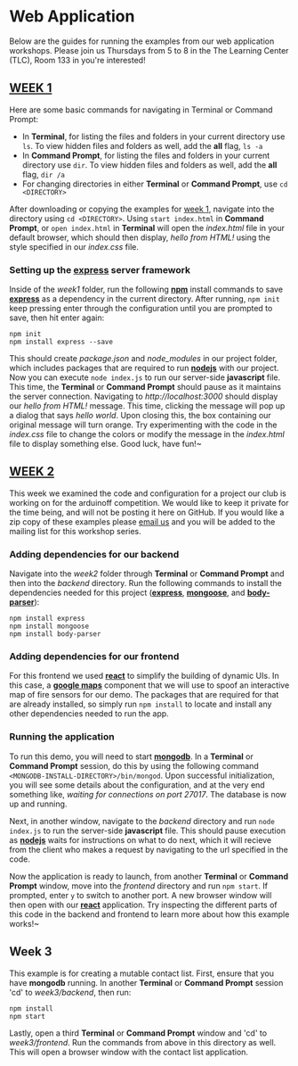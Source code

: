 # Web Application
Below are the guides for running the examples from our web application workshops.
Please join us Thursdays from 5 to 8 in the The Learning Center (TLC), Room 133 in you're interested!

## [WEEK 1](https://github.com/cocacmclub/web_app/tree/master/week1)
Here are some basic commands for navigating in Terminal or Command Prompt:
- In **Terminal**, for listing the files and folders in your current directory use `ls`. To view hidden files and folders
as well, add the **all** flag, `ls -a`
- In **Command Prompt**, for listing the files and folders in your current directory use `dir`. To view hidden files and
folders as well, add the **all** flag, `dir /a`
- For changing directories in either **Terminal** or **Command Prompt**, use `cd <DIRECTORY>`


After downloading or copying the examples for [week 1](https://github.com/cocacmclub/web_app/tree/master/week1),
navigate into the directory using `cd <DIRECTORY>`. Using `start index.html` in **Command Prompt**, or `open index.html`
in **Terminal** will open the *index.html* file in your default browser, which should then display, *hello from HTML!*
using the style specified in our *index.css* file.

### Setting up the [express](https://www.npmjs.com/package/express) server framework
Inside of the *week1* folder, run the following [**npm**](https://www.npmjs.com/) install commands to save [**express**](https://www.npmjs.com/package/express) as a dependency in the current directory. After running, `npm init` keep pressing enter through the configuration until you are prompted to save, then hit enter again:
```
npm init
npm install express --save
```
This should create *package.json* and *node_modules* in our project folder, which includes packages that are required to run [**nodejs**](https://nodejs.org/en/about/) with our project. Now you can execute `node index.js` to run our server-side **javascript** file. This time, the **Terminal** or **Command Prompt** should pause as it maintains the server connection. Navigating to *http://localhost:3000* should display our *hello from HTML!* message. This time, clicking the message will pop up a dialog that says *hello world*. Upon closing this, the box containing our original message will turn orange. Try experimenting with the code in the *index.css* file to change the colors or modify the message in the *index.html* file to display something else. Good luck, have fun!~

## [WEEK 2](mailto:cocacmclub@gmail.com)
This week we examined the code and configuration for a project our club is working on for the arduinoff competition. We would like to keep it private for the time being, and will not be posting it here on GitHub. If you would like a zip copy of these examples please [email us](mailto:cocacmclub@gmail.com) and you will be added to the mailing list for this workshop series.

### Adding dependencies for our backend
Navigate into the *week2* folder through **Terminal** or **Command Prompt** and then into the *backend* directory. Run the following commands to install the dependencies needed for this project ([**express**](https://www.npmjs.com/package/express), [**mongoose**](https://www.npmjs.com/package/mongoose), and [**body-parser**](https://www.npmjs.com/package/body-parser-json)):
```
npm install express
npm install mongoose
npm install body-parser
```
### Adding dependencies for our frontend
For this frontend we used [**react**](https://reactjs.org/) to simplify the building of dynamic UIs. In this case, a [**google maps**](https://www.npmjs.com/package/google-map-react) component that we will use to spoof an interactive map of fire sensors for our demo. The packages that are required for that are already installed, so simply run `npm install` to locate and install any other dependencies needed to run the app.

### Running the application
To run this demo, you will need to start [**mongodb**](https://www.mongodb.com/what-is-mongodb). In a **Terminal** or **Command Prompt** session, do this by using the following command `<MONGODB-INSTALL-DIRECTORY>/bin/mongod`. Upon successful initialization, you will see some details about the configuration, and at the very end something like, *waiting for connections on port 27017*. The database is now up and running.

Next, in another window, navigate to the *backend* directory and run `node index.js` to run the server-side **javascript** file. This should pause execution as [**nodejs**](http://nodeguide.com/beginner.html) waits for instructions on what to do next, which it will recieve from the client who makes a request by navigating to the url specified in the code.

Now the application is ready to launch, from another **Terminal** or **Command Prompt** window, move into the *frontend* directory and run `npm start`. If prompted, enter `y` to switch to another port. A new browser window will then open with our [**react**](https://reactjs.org/docs/hello-world.html) application. Try inspecting the different parts of this code in the backend and frontend to learn more about how this example works!~


## Week 3
This example is for creating a mutable contact list. First, ensure that you have **mongodb** running. In another **Terminal** or **Command Prompt** session 'cd' to *week3/backend*, then run:
```
npm install
npm start
```
Lastly, open a third **Terminal** or **Command Prompt** window and 'cd' to *week3/frontend*. Run the commands from above in this directory as well. This will open a browser window with the contact list application.
